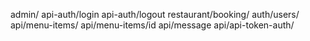admin/
api-auth/login
api-auth/logout
restaurant/booking/
auth/users/
api/menu-items/
api/menu-items/id
api/message
api/api-token-auth/